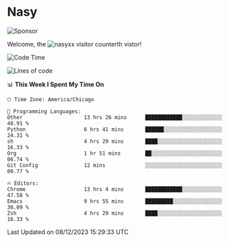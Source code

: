 # Nasy

<!--
<p align="center">
<img height="200" src="https://github-readme-stats.vercel.app/api?username=nasyxx&count_private=true&show_icons=true&theme=dracula&include_all_commits=true"/>
<img height="200" src="https://github-readme-stats.vercel.app/api/top-langs/?username=nasyxx&theme=dracula&hide=html,jupyter+notebook&count_private=true&show_icons=true"/>
</p>

  
----------------
-->

![Sponsor](https://img.shields.io/static/v1.svg?label=Sponsor&message=%E2%9D%A4&logo=GitHub&style=flat&color=pink)
 
Welcome, the ![nasyxx visitor counter](https://count.getloli.com/get/@nasyxx?theme=rule34)th vistor!
 
<!--START_SECTION:waka-->
![Code Time](http://img.shields.io/badge/Code%20Time-4%2C068%20hrs%2056%20mins-blue)

![Lines of code](https://img.shields.io/badge/From%20Hello%20World%20I%27ve%20Written-6.3%20million%20lines%20of%20code-blue)

📊 **This Week I Spent My Time On** 

```text
🕑︎ Time Zone: America/Chicago

💬 Programming Languages: 
Other                    13 hrs 26 mins      ████████████░░░░░░░░░░░░░   48.91 % 
Python                   6 hrs 41 mins       ██████░░░░░░░░░░░░░░░░░░░   24.31 % 
sh                       4 hrs 29 mins       ████░░░░░░░░░░░░░░░░░░░░░   16.33 % 
Org                      1 hr 51 mins        ██░░░░░░░░░░░░░░░░░░░░░░░   06.74 % 
Git Config               12 mins             ░░░░░░░░░░░░░░░░░░░░░░░░░   00.77 % 

🔥 Editors: 
Chrome                   13 hrs 4 mins       ████████████░░░░░░░░░░░░░   47.58 % 
Emacs                    9 hrs 55 mins       █████████░░░░░░░░░░░░░░░░   36.09 % 
Zsh                      4 hrs 29 mins       ████░░░░░░░░░░░░░░░░░░░░░   16.33 % 
```


 Last Updated on 08/12/2023 15:29:33 UTC
<!--END_SECTION:waka-->

<!-- ![visitors](https://visitor-badge.laobi.icu/badge?page_id=nasyxx.nasyxx) -->
